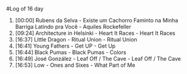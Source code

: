 #Log of 16 day

1. [00:00] Rubens da Selva - Existe um Cachorro Faminto na Minha Barriga Latindo pra Você - Aquiles Rockefeller
1. [09:24] Architecture in Helsinki - Heart It Races - Heart It Races
1. [16:37] Little Dragon - Ritual Union - Ritual Union
1. [16:41] Young Fathers - Get UP - Get Up
1. [16:44] Black Pumas - Black Pumas - Colors
1. [16:49] José González - Leaf Off / The Cave - Leaf Off / The Cave
1. [16:53] Low - Ones and Sixes - What Part of Me
